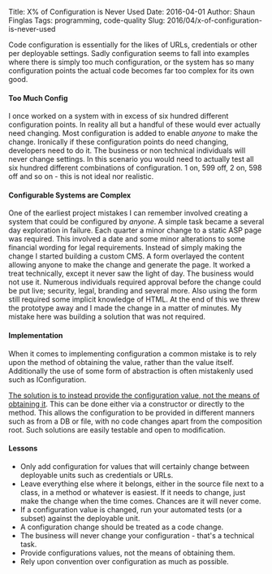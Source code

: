 Title: X% of Configuration is Never Used
Date: 2016-04-01
Author: Shaun Finglas
Tags: programming, code-quality
Slug: 2016/04/x-of-configuration-is-never-used

Code configuration is essentially for the likes of URLs, credentials or
other per deployable settings. Sadly configuration seems to fall into
examples where there is simply too much configuration, or the system has
so many configuration points the actual code becomes far too complex for
its own good.

#### Too Much Config

I once worked on a system with in excess of six hundred different
configuration points. In reality all but a handful of these would ever
actually need changing. Most configuration is added to enable *anyone*
to make the change. Ironically if these configuration points do need
changing, developers need to do it. The business or non technical
individuals will never change settings. In this scenario you would need
to actually test all six hundred different combinations of
configuration. 1 on, 599 off, 2 on, 598 off and so on - this is not
ideal nor realistic.

#### Configurable Systems are Complex

One of the earliest project mistakes I can remember involved creating a
system that could be configured by *anyone*. A simple task became a
several day exploration in failure. Each quarter a minor change to a
static ASP page was required. This involved a date and some minor
alterations to some financial wording for legal requirements. Instead of
simply making the change I started building a custom CMS. A form
overlayed the content allowing anyone to make the change and generate
the page. It worked a treat technically, except it never saw the light
of day. The business would not use it. Numerous individuals required
approval before the change could be put live; security, legal, branding
and several more. Also using the form still required some implicit
knowledge of HTML. At the end of this we threw the prototype away and I
made the change in a matter of minutes. My mistake here was building a
solution that was not required.

#### Implementation

When it comes to implementing configuration a common mistake is to rely
upon the method of obtaining the value, rather than the value itself.
Additionally the use of some form of abstraction is often mistakenly
used such as IConfiguration.

[The solution is to instead provide the configuration value, not the
means of obtaining
it](https://blog.shaunfinglas.co.uk/2015/03/dependency-elimination-principle.html).
This can be done either via a constructor or directly to the method.
This allows the configuration to be provided in different manners such
as from a DB or file, with no code changes apart from the composition
root. Such solutions are easily testable and open to modification.

<script src="https://gist.github.com/Finglas/98f6e56488563d92fb2b54266fe5f3c4.js"></script>
#### Lessons

-   Only add configuration for values that will certainly change between
    deployable units such as credentials or URLs.
-   Leave everything else where it belongs, either in the source file
    next to a class, in a method or whatever is easiest. If it needs to
    change, just make the change when the time comes. Chances are it
    will never come.
-   If a configuration value is changed, run your automated tests (or a
    subset) against the deployable unit.
-   A configuration change should be treated as a code change.
-   The business will never change your configuration - that's a
    technical task.
-   Provide configurations values, not the means of obtaining them.
-   Rely upon convention over configuration as much as possible.